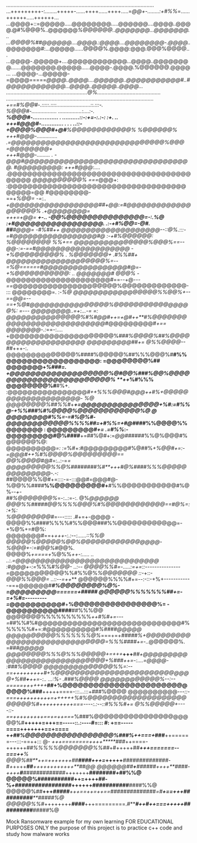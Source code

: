 
....................................................................................................
...+++++++++-:........+++++-......++++......++++.....=*@@+-........:+#%%*=......++++++.....++++++...
...@@@@+::=@@@@@.....@@@@@@@@.....@@@@@@....@@@@..@@@@.@#%@@@%..@@@@@@*%@@@@@@..@@@@@@@...@@@@@@@...
...@@@@%##@@@@@@....@@@@.:@@@@....@@@@@@@@-.@@@@..*@@@@@@@#:...@@@@@......@@@@%.@@@@:@@@.@@@%@@@@...
...@@@@-.@@@@@+....@@@@@@@@@@@@...@@@@..@@@@@@@@.......@@@@@@@.@@@@@......@@@@-.@@@@.%@@@@@@.@@@@...
...@@@@-...@@@@@-=@@@@=====*@@@@..@@@@....@@@@@@..@@@@@@@@@@@#..#@@@@@@@@@@@@...@@@@..@@@@@..@@@@...
.......................................................@%...........................................
....................................................................................................
+==#%@@#-.:::::.::::.......................::.:::-.                                                 
***%@@@#-................. ................:....:-.                                                 
***%@@@#-...............  . ..........::-:+*=-:.:-:  :+.                                   ..       
+++#@@@#-............. . .  . ..::-+@@@@%@@@#+@#**%@@@@@@@@@@@@%*                        %@@@@@@%   
+++#@@@*-..............       .=@@@@@@@@@@@@@@@@@@@@@@@@@@@@@@@%@@@                     =@@@@@@@@+  
+++#@@@*-......... .         -@@@#@@@@@@@@@@@@@@@@@@@@@@@@@@@@@@@@@@.                   #@@@@@@@@@: 
+++#@@@*:....              .@@@@@@@@@@@@@@@@@@@@@@@@@@@@@@@@@@@@@@@@@@                  *@@@@@@@@@@%
===*@@@+:                  :@@@@@@@@@@@@@@@@@@@@@@@@@@@@@@@@@@@@@@@@@=@@                #@@@@@@@@-  
==+*%@@=     -=:..        +@@@@@@@@@@@@@@@@@@##+@@:=#@@@@@@@@@@@@@@@@@@@%             .+@@@@@@@@=   
+++=+@@=     ***+-..     -@@%@@@@@@@@@@@@@@@=-:.%@    :+#@@@@@@@@@@@@@@@@@.        .:-+#%@@=-@#.    
##**#@@@=    -#%##++    @@@@@@@@@@@@@@@@@@@@--::@%.:::-=#@@@@@@@@@@@@@@@@@#@   :-+#%@@@@@@:         
%@@@@@@@@     %%*+==    @@@@@@@@@@@@@@@%@@@%==--@@-:=-==#@@@@@@@@@@@@@@@@@@@  -+%@@@@@@@@@%        .
%@@@@@@@+    .#%%##+   @@@@@@@@@@@@@@@@@@@@%=--=%@======#@@@@@@@@@@@@@@@@@#@=-+%@@@@@@@@@@@:      ..
@@@@@@@#*    *@@@%*  -@@@@@@@@@@@@@@@@@@@@@#==--+@*---==*@@@@@@@@@@@@@@@@@@@@@%@@@@@@@@@@@@@-    :::
@@@@@@@@=.   :-*%@    @@@@@@@@@@@@@@@@@%%@@%+--==@@=--==+%@#@@@@@@@@@@@@@@@@%@@@@@@@@@@@@@@@@%: =---
@@@@@@@@..=+:...-=  =: @@@@@@@@@@@@@@@%#%#@@#++=+@#++**#%@@@@@@@@@@@@@@@@@@@@@@@@@@@*#@@@@@@@@@#*+==
@@@@@@@-.:*==-:....    +@@@@@@@@@@@@@@@@@@@@@%***#*##%@@@@%##%@@@@@@@@@@@@@@@@@@@@*    @@@@@@@@@##+=
@%%@@@@--##*+++-:.    @@@@@@@@@@@@@@%####%@@@@@%##%%%@@@%#**#%%@@@@@@@@@@@@@@@@@@:      =@@@@@@@@%##
@@@@@@@+*%#*##*=.     +@@@@@@@@@@@@@@@@@@@%@#@@%###%@@%@@@@@@@@@@@@@@@@@@@@@@@@%          **++*%#%%%
@@@@@@@@%#**#%+.      :@@@@@@@@@@@@@@@@*#++%%%@@@#@@@++#%+@@@@@@@@@@@@@@@@@@@@-                   %@
@@@@@@@@%##%%#*+*****+=@@@@@@@@@@@@@@@+%#:=#%*%@*-+%%###%#%@@@@%@@@@@@@@@@@@%@                     @
@@@@@@@@#**%%*=-=#%@%#-@@@@@@@@@@@@%%%%##*=+#*%%*=+#@#*****###%%@@@@%%@@@@@@@                      :
@@@@@@@@@#*+=  .=#%%*:-@@@@@@@@@#@%####**+=##%@#+:=*@@#*#####%%@%@@@#%@@@@@@%@:                     
@@@@@@@@@@*=:  :=*%#+:#@@@@@@@@@#%@##%****+%@@#+=:-=*@@@#+*+*%#%@@@@%@@@@@@@@@==                    
@@%@@@@*#@#=:..:-=*=   @@@@@@@@@%%@%########%#**+++*#*@%####%%%@@@@@@@@@@@@@@-.-:                   
#*#@@@@%%@#+=::::-=-:::@@#=@@@#@-%@@%%####**%%@@@@@@@@@#+**#%%@@@@@@@@@@@#%@%*--+-                  
##%@@@@@@@%*=-:..:=-:. @%*@@@@@@  *@@@%%#####@@%%%%@@@%***#%@@@@@@@@@@@@==#@%=::+%:                 
%@@@@@@@@#*=---:::::  .#+=+-@@@@  -@@@@%%####%%%%#%%@@@###%%@@@@@@@@@@@@=-+%@%+=#@%:                
@@@@@@@#==+*+++-:.:--:......::%%@  @@@@@%@@@@@%@@%@@@@@@@@@@@@@@@@-%@@@+-:=#@@%*#@@%.               
@@@@%*+====+*%@%%*++-:..... .. ..:.=@@@@@@@@@@@@@@@@@@@@@@@@@@@@@ :#@@@+-:=*%%%#*%@@-          ..:--
@@@@%%#=-.....:=+=::---------------=*@@@@@@@@@@@%%#%%@%*%@@@@@@@   ::-*+::-*@@@%%@@@=   ..::--=++***
@@@@@@%%%%#+=--:-::-+%+------------==+@@@@@@#*********#%@@@@@@@@%@%-       =@@@@@@@@@*======+**#####
@@@@@@%%%%%%%##+=-=+*%#=---------=*@@@@@@@@@@#****+**%@@@@@@@@@@@@@@@@%=    -@@@@@@@@@@####**##%%%@@
@@@@@@@%%%%%%%%%%*++#%#+=---=*##%%#%#@@@@@@@@@@@@@@@@@@@@@@@@@@@@@#%%%%%%#+=:#@@@@@@@@@@#*%####@@@@@
@@@@@@@@@@%%%%%%%@%*===+=+*####***#%+@@@@@@@@@@@@@@@@@@@@@@@@@@@@@=%%%####*+=-..*@@@@@@%. =##*#@@@@@
@@@@@@@@%%%@%%%@@@@@+=+++***+++***##+@@@@@@@@@@@@@@@@@@@@@@@@@@@@@+%###***++=-:....=@@@@- :##*#%@@@@
@@@@@@@@@@@@@@%%=:--==+++++++++****#+%@@@@@@@@@@@@@@@@@@@@@@@@@@@@+%##**+**++=-:.. ...:%- .*###%@@@@
@@@@@@@@@@@@%--:--=====+++*++++***##+%@@@@@@@@@@@@@@@@@@@@@@@@@@@@%###**+++++====-:::...:::+###%@@@@
@@@@@@@@@@*---::-===++++++++++=++++++%#%@@@@@@@@@@@@@@@@@@@@@@@@@%#*+*+++++++++===----:.:--::#%%%#+=
@%%@@@@@+----::-==+++++++++==+=++===*%###%@@@@@@@@@@@@@@@@@@@@@%#**+++++=+****++==-----::.:----#=:::
#:     +==-----====++++****+++==+==== +*+##%@@@@@@@@@@@@@@@@@%###%++===+*###**++======---:::-==++:::
@-    *+++========++++*****###*++====-++++++*##%%%%%@@@@@@@%%##*+#+++++#****#**+++=======--===++***%
@@@%*##**+*+=+++++++***#*#****####+++=*+++++****###*###########*-#*+*++++***##****++++++++++++**##@@
@@@@@@##****+*******######*++++**####*-*++++****#****#############*+++++++**########*****+*****##%%@
@@@@@%###********########**++=++++**##-%*+****##*##############*#*++++++****###########******####%%@
@@@@@%##**+++*****####*#***+++==++=++*==***####***#*#*########*=#**+==+++*****##########*****#####%@
@@@@@%%#*++++++++***####***+++=========.#***************#***++**#++===++++**+*##########*****#####%@


Mock Ransomware example for my own learning
FOR EDUCATIONAL PURPOSES ONLY
the purpose of this project is to practice c++ code and study how malware works
